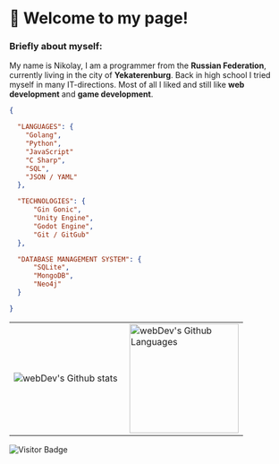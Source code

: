 # 👋 Welcome to my page!

### Briefly about myself:
My name is Nikolay, I am a programmer from the **Russian Federation**, currently living in the city of **Yekaterenburg**. Back in high school I tried myself in many IT-directions. Most of all I liked and still like **web development** and **game development**.

```JSON
{

  "LANGUAGES": {
    "Golang",
    "Python",
    "JavaScript"
    "C Sharp",
    "SQL",
    "JSON / YAML"
  },

  "TECHNOLOGIES": {
      "Gin Gonic",
      "Unity Engine",
      "Godot Engine",
      "Git / GitGub"
  },

  "DATABASE MANAGEMENT SYSTEM": {
      "SQLite",
      "MongoDB",
      "Neo4j"
  }

}
```

<table>
  <tr>
    <td>
      <img align="left" src="http://github-readme-streak-stats.herokuapp.com?user=Roupse&theme=dark&background=000000" alt="webDev's Github stats" />
    </td>
    <td>
      <img height="195px" align="right" alt="webDev's Github Languages" src="https://github-readme-stats-sigma-five.vercel.app/api/top-langs/?username=Roupse&layout=compact&theme=vision-friendly-dark" />
    </td>
  </tr>
</table>

![Visitor Badge](https://visitor-badge.laobi.icu/badge?page_id=roupse)

<br>

<br>
